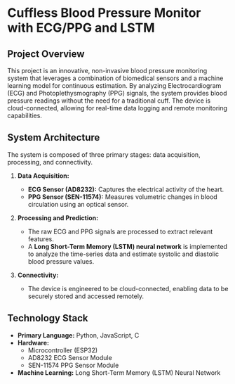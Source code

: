 
# Cuffless Blood Pressure Monitor with ECG/PPG and LSTM

## Project Overview

This project is an innovative, non-invasive blood pressure monitoring system that leverages a combination of biomedical sensors and a machine learning model for continuous estimation. By analyzing Electrocardiogram (ECG) and Photoplethysmography (PPG) signals, the system provides blood pressure readings without the need for a traditional cuff. The device is cloud-connected, allowing for real-time data logging and remote monitoring capabilities.

## System Architecture

The system is composed of three primary stages: data acquisition, processing, and connectivity.

1.  **Data Acquisition:**
    *   **ECG Sensor (AD8232):** Captures the electrical activity of the heart.
    *   **PPG Sensor (SEN-11574):** Measures volumetric changes in blood circulation using an optical sensor.

2.  **Processing and Prediction:**
    *   The raw ECG and PPG signals are processed to extract relevant features.
    *   A **Long Short-Term Memory (LSTM) neural network** is implemented to analyze the time-series data and estimate systolic and diastolic blood pressure values.

3.  **Connectivity:**
    *   The device is engineered to be cloud-connected, enabling data to be securely stored and accessed remotely.

## Technology Stack

*   **Primary Language:** Python, JavaScript, C
*   **Hardware:**
    *   Microcontroller (ESP32)
    *   AD8232 ECG Sensor Module
    *   SEN-11574 PPG Sensor Module
*   **Machine Learning:** Long Short-Term Memory (LSTM) Neural Network

